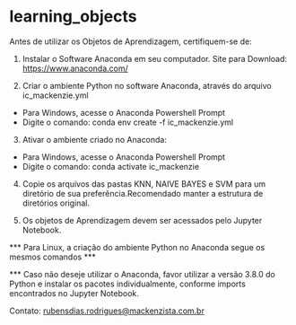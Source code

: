 # learning_objects
Antes de utilizar os Objetos de Aprendizagem, certifiquem-se de:

1. Instalar o Software Anaconda em seu computador.
Site para Download: https://www.anaconda.com/

2. Criar o ambiente Python no software Anaconda, através do arquivo ic_mackenzie.yml
- Para Windows, acesse o Anaconda Powershell Prompt
- Digite o comando: conda env create -f ic_mackenzie.yml

3. Ativar o ambiente criado no Anaconda:
- Para Windows, acesse o Anaconda Powershell Prompt
- Digite o comando: conda activate ic_mackenzie

4. Copie os arquivos das pastas KNN, NAIVE BAYES e SVM para um diretório de sua preferência.Recomendado manter a estrutura de diretórios original.

5. Os objetos de Aprendizagem devem ser acessados pelo Jupyter Notebook.

*** Para Linux, a criação do ambiente Python no Anaconda segue os mesmos comandos ***

*** Caso não deseje utilizar o Anaconda, favor utilizar a versão 3.8.0 do Python e instalar os pacotes individualmente, conforme imports encontrados no Jupyter Notebook.

Contato: rubensdias.rodrigues@mackenzista.com.br
